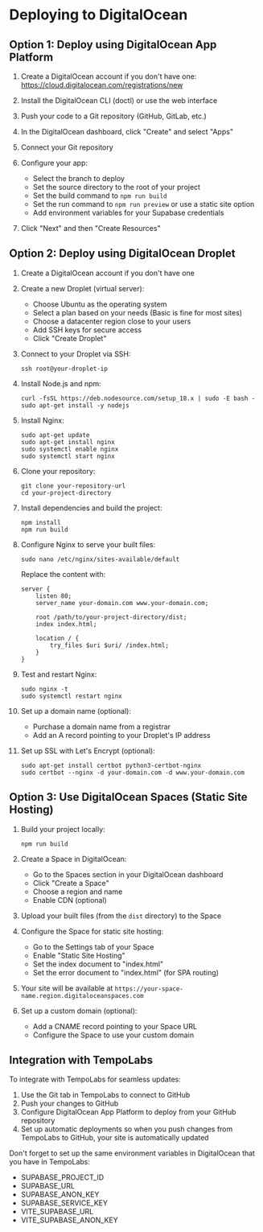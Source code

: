 # Deploying to DigitalOcean

## Option 1: Deploy using DigitalOcean App Platform

1. Create a DigitalOcean account if you don't have one: https://cloud.digitalocean.com/registrations/new

2. Install the DigitalOcean CLI (doctl) or use the web interface

3. Push your code to a Git repository (GitHub, GitLab, etc.)

4. In the DigitalOcean dashboard, click "Create" and select "Apps"

5. Connect your Git repository

6. Configure your app:
   - Select the branch to deploy
   - Set the source directory to the root of your project
   - Set the build command to `npm run build`
   - Set the run command to `npm run preview` or use a static site option
   - Add environment variables for your Supabase credentials

7. Click "Next" and then "Create Resources"

## Option 2: Deploy using DigitalOcean Droplet

1. Create a DigitalOcean account if you don't have one

2. Create a new Droplet (virtual server):
   - Choose Ubuntu as the operating system
   - Select a plan based on your needs (Basic is fine for most sites)
   - Choose a datacenter region close to your users
   - Add SSH keys for secure access
   - Click "Create Droplet"

3. Connect to your Droplet via SSH:
   ```
   ssh root@your-droplet-ip
   ```

4. Install Node.js and npm:
   ```
   curl -fsSL https://deb.nodesource.com/setup_18.x | sudo -E bash -
   sudo apt-get install -y nodejs
   ```

5. Install Nginx:
   ```
   sudo apt-get update
   sudo apt-get install nginx
   sudo systemctl enable nginx
   sudo systemctl start nginx
   ```

6. Clone your repository:
   ```
   git clone your-repository-url
   cd your-project-directory
   ```

7. Install dependencies and build the project:
   ```
   npm install
   npm run build
   ```

8. Configure Nginx to serve your built files:
   ```
   sudo nano /etc/nginx/sites-available/default
   ```

   Replace the content with:
   ```
   server {
       listen 80;
       server_name your-domain.com www.your-domain.com;

       root /path/to/your-project-directory/dist;
       index index.html;

       location / {
           try_files $uri $uri/ /index.html;
       }
   }
   ```

9. Test and restart Nginx:
   ```
   sudo nginx -t
   sudo systemctl restart nginx
   ```

10. Set up a domain name (optional):
    - Purchase a domain name from a registrar
    - Add an A record pointing to your Droplet's IP address

11. Set up SSL with Let's Encrypt (optional):
    ```
    sudo apt-get install certbot python3-certbot-nginx
    sudo certbot --nginx -d your-domain.com -d www.your-domain.com
    ```

## Option 3: Use DigitalOcean Spaces (Static Site Hosting)

1. Build your project locally:
   ```
   npm run build
   ```

2. Create a Space in DigitalOcean:
   - Go to the Spaces section in your DigitalOcean dashboard
   - Click "Create a Space"
   - Choose a region and name
   - Enable CDN (optional)

3. Upload your built files (from the `dist` directory) to the Space

4. Configure the Space for static site hosting:
   - Go to the Settings tab of your Space
   - Enable "Static Site Hosting"
   - Set the index document to "index.html"
   - Set the error document to "index.html" (for SPA routing)

5. Your site will be available at `https://your-space-name.region.digitaloceanspaces.com`

6. Set up a custom domain (optional):
   - Add a CNAME record pointing to your Space URL
   - Configure the Space to use your custom domain

## Integration with TempoLabs

To integrate with TempoLabs for seamless updates:

1. Use the Git tab in TempoLabs to connect to GitHub
2. Push your changes to GitHub
3. Configure DigitalOcean App Platform to deploy from your GitHub repository
4. Set up automatic deployments so when you push changes from TempoLabs to GitHub, your site is automatically updated

Don't forget to set up the same environment variables in DigitalOcean that you have in TempoLabs:
- SUPABASE_PROJECT_ID
- SUPABASE_URL
- SUPABASE_ANON_KEY
- SUPABASE_SERVICE_KEY
- VITE_SUPABASE_URL
- VITE_SUPABASE_ANON_KEY